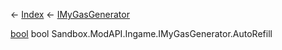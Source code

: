 ← [Index](Api-Index) ← [IMyGasGenerator](Sandbox.ModAPI.Ingame.IMyGasGenerator)

[bool](System.Boolean) bool Sandbox.ModAPI.Ingame.IMyGasGenerator.AutoRefill